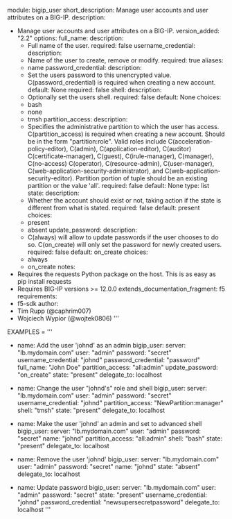 module: bigip_user
short_description: Manage user accounts and user attributes on a BIG-IP.
description:
  - Manage user accounts and user attributes on a BIG-IP.
version_added: "2.2"
options:
  full_name:
    description:
      - Full name of the user.
    required: false
  username_credential:
    description:
      - Name of the user to create, remove or modify.
    required: true
    aliases:
      - name
  password_credential:
    description:
      - Set the users password to this unencrypted value.
        C(password_credential) is required when creating a new account.
    default: None
    required: false
  shell:
    description:
      - Optionally set the users shell.
    required: false
    default: None
    choices:
      - bash
      - none
      - tmsh
  partition_access:
    description:
      - Specifies the administrative partition to which the user has access.
        C(partition_access) is required when creating a new account.
        Should be in the form "partition:role". Valid roles include
        C(acceleration-policy-editor), C(admin), C(application-editor), C(auditor)
        C(certificate-manager), C(guest), C(irule-manager), C(manager), C(no-access)
        C(operator), C(resource-admin), C(user-manager), C(web-application-security-administrator),
        and C(web-application-security-editor). Partition portion of tuple should
        be an existing partition or the value 'all'.
    required: false
    default: None
    type: list
  state:
    description:
      - Whether the account should exist or not, taking action if the state is
        different from what is stated.
    required: false
    default: present
    choices:
      - present
      - absent
  update_password:
    description:
      - C(always) will allow to update passwords if the user chooses to do so.
        C(on_create) will only set the password for newly created users.
    required: false
    default: on_create
    choices:
      - always
      - on_create
notes:
   - Requires the requests Python package on the host. This is as easy as
     pip install requests
   - Requires BIG-IP versions >= 12.0.0
extends_documentation_fragment: f5
requirements:
  - f5-sdk
author:
  - Tim Rupp (@caphrim007)
  - Wojciech Wypior (@wojtek0806)
'''

EXAMPLES = '''
- name: Add the user 'johnd' as an admin
  bigip_user:
      server: "lb.mydomain.com"
      user: "admin"
      password: "secret"
      username_credential: "johnd"
      password_credential: "password"
      full_name: "John Doe"
      partition_access: "all:admin"
      update_password: "on_create"
      state: "present"
  delegate_to: localhost

- name: Change the user "johnd's" role and shell
  bigip_user:
      server: "lb.mydomain.com"
      user: "admin"
      password: "secret"
      username_credential: "johnd"
      partition_access: "NewPartition:manager"
      shell: "tmsh"
      state: "present"
  delegate_to: localhost

- name: Make the user 'johnd' an admin and set to advanced shell
  bigip_user:
      server: "lb.mydomain.com"
      user: "admin"
      password: "secret"
      name: "johnd"
      partition_access: "all:admin"
      shell: "bash"
      state: "present"
  delegate_to: localhost

- name: Remove the user 'johnd'
  bigip_user:
      server: "lb.mydomain.com"
      user: "admin"
      password: "secret"
      name: "johnd"
      state: "absent"
  delegate_to: localhost

- name: Update password
  bigip_user:
      server: "lb.mydomain.com"
      user: "admin"
      password: "secret"
      state: "present"
      username_credential: "johnd"
      password_credential: "newsupersecretpassword"
  delegate_to: localhost
'''

